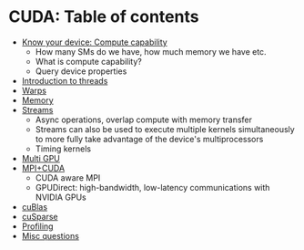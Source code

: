 # CUDA: Table of contents
- [Know your device: Compute capability](https://github.com/prav-nak/cuda/tree/main/0_device_query)
  - How many SMs  do we have, how much memory we have etc.
  - What is compute capability?
  - Query device properties
- [Introduction to threads](https://github.com/prav-nak/cuda/tree/main/1_Intro_Threads)
- [Warps](https://github.com/prav-nak/cuda/tree/main/2_warps)
- [Memory](https://github.com/prav-nak/cuda/tree/main/3_memory_stuff)
- [Streams]()
  - Async operations, overlap compute with memory transfer
  - Streams can also be used to execute multiple kernels simultaneously to more fully take advantage of the device's multiprocessors
  - Timing kernels
- [Multi GPU]()
- [MPI+CUDA](https://github.com/prav-nak/cuda/blob/main/6_mpi_cuda)
    - CUDA aware MPI
    - GPUDirect: high-bandwidth, low-latency communications with NVIDIA GPUs
- [cuBlas](https://github.com/prav-nak/cuda/tree/main/7_cuBlas)
- [cuSparse](https://github.com/prav-nak/cuda/tree/main/8_cuSparse)
- [Profiling]()
- [Misc questions]()
